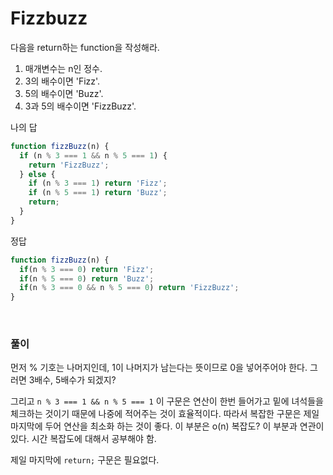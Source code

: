# Fizzbuzz

다음을 return하는 function을 작성해라.

1. 매개변수는 n인 정수.
2. 3의 배수이면 'Fizz'.
3. 5의 배수이면 'Buzz'.
4. 3과 5의 배수이면 'FizzBuzz'.

나의 답

```js
function fizzBuzz(n) {
  if (n % 3 === 1 && n % 5 === 1) {
    return 'FizzBuzz';
  } else {
    if (n % 3 === 1) return 'Fizz';
    if (n % 5 === 1) return 'Buzz';
    return;
  }
}
```

정답

```js
function fizzBuzz(n) {
  if(n % 3 === 0) return 'Fizz';
  if(n % 5 === 0) return 'Buzz';
  if(n % 3 === 0 && n % 5 === 0) return 'FizzBuzz';
}
```

<br/>

### 풀이

먼저 % 기호는 나머지인데, 1이 나머지가 남는다는 뜻이므로 0을 넣어주어야 한다. 그러면 3배수, 5배수가 되겠지?

그리고 `n % 3 === 1 && n % 5 === 1` 이 구문은 연산이 한번 들어가고 밑에 녀석들을 체크하는 것이기 때문에 나중에 적어주는 것이 효율적이다. 따라서 복잡한 구문은 제일 마지막에 두어 연산을 최소화 하는 것이 좋다. 이 부분은 o(n) 복잡도? 이 부분과 연관이 있다. 시간 복잡도에 대해서 공부해야 함.

제일 마지막에 `return;` 구문은 필요없다.